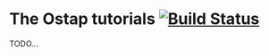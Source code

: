 # The Ostap tutorials [![Build Status](https://travis-ci.org/lhcb/ostap-tutorials.svg?branch=master)](https://travis-ci.org/lhcb/ostap-tutorials)

TODO...
